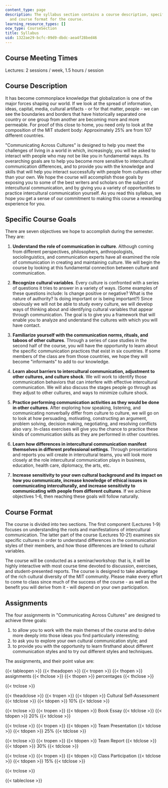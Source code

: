 ```yaml
---
content_type: page
description: The syllabus section contains a course description, specific course goals
  and course format for the course.
learning_resource_types: []
ocw_type: CourseSection
title: Syllabus
uid: 1322ae29-bcfc-09d9-dbdc-aea4f28bed46
---
```


Course Meeting Times
--------------------

Lectures: 2 sessions / week, 1.5 hours / session

Course Description
------------------

It has become commonplace knowledge that globalization is one of the major forces shaping our world. If we look at the spread of information, ideas, capital, media, cultural artifacts - or for that matter, people - we can see the boundaries and borders that have historically separated one country or one group from another are becoming more and more permeable. For proof of this close to home, you need only to look at the composition of the MIT student body: Approximately 25% are from 107 different countries.

"Communicating Across Cultures" is designed to help you meet the challenges of living in a world in which, increasingly, you will be asked to interact with people who may not be like you in fundamental ways. Its overarching goals are to help you become more sensitive to intercultural communication differences, and to provide you with the knowledge and skills that will help you interact successfully with people from cultures other than your own. We hope the course will accomplish those goals by exposing you to some of the best writers and scholars on the subject of intercultural communication, and by giving you a variety of opportunities to practice intercultural communication yourself. As you read this syllabus, we hope you get a sense of our commitment to making this course a rewarding experience for you.

Specific Course Goals
---------------------

There are seven objectives we hope to accomplish during the semester. They are:

1.  **Understand the role of communication in culture**. Although coming from different perspectives, philosophers, anthropologists, sociolinguistics, and communication experts have all examined the role of communication in creating and maintaining culture. We will begin the course by looking at this fundamental connection between culture and communication.  
    
2.  **Recognize cultural variables**. Every culture is confronted with a series of questions it tries to answer in a variety of ways. (Some examples of these questions include: Is change positive or negative? What is the nature of authority? Is doing important or is being important?) Since obviously we will not be able to study every culture, we will develop ways of thinking about and identifying cultural variables that appear through communication. The goal is to give you a framework that will enable you to analyze and understand the cultures with which you will have contact.  
    
3.  **Familiarize yourself with the communication norms, rituals, and taboos of other cultures**. Through a series of case studies in the second half of the course, you will have the opportunity to learn about the specific communication practices that exist in six countries. If some members of the class are from those countries, we hope they will become "informants" to add to our knowledge.  
    
4.  **Learn about barriers to intercultural communication, adjustment to other cultures, and culture shock**. We will work to identify those communication behaviors that can interfere with effective intercultural communication. We will also discuss the stages people go through as they adjust to other cultures, and ways to minimize culture shock.  
    
5.  **Practice performing communication activities as they would be done in other cultures**. After exploring how speaking, listening, and communicating nonverbally differ from culture to culture, we will go on to look at how persuading, motivating, constructing an argument, problem solving, decision making, negotiating, and resolving conflicts also vary. In-class exercises will give you the chance to practice these kinds of communication skills as they are performed in other countries.  
    
6.  **Learn how differences in intercultural communication manifest themselves in different professional settings**. Through presentations and reports you will create in intercultural teams, you will look more closely at the role intercultural communication plays in business, education, health care, diplomacy, the arts, etc.  
    
7.  **Increase sensitivity to your own cultural background and its impact on how you communicate, increase knowledge of ethical issues in communicating interculturally, and increase sensitivity to communicating with people from different cultures**. If we achieve objectives 1-6, then reaching these goals will follow naturally.

Course Format
-------------

The course is divided into two sections. The first component (Lectures 1-9) focuses on understanding the roots and manifestations of intercultural communication. The latter part of the course (Lectures 10-21) examines six specific cultures in order to understand differences in the communication styles of their members, and how those differences are linked to cultural variables.

The course will be conducted as a seminar/workshop: that is, it will be highly interactive with most course time devoted to discussion, exercises, and student-presented reports. The course is designed to take advantage of the rich cultural diversity of the MIT community. Please make every effort to come to class since much of the success of the course - as well as the benefit you will derive from it - will depend on your own participation.

Assignments
-----------

The four assignments in "Communicating Across Cultures" are designed to achieve three goals:

1.  to allow you to work with the main themes of the course and to delve more deeply into those ideas you find particularly interesting;
2.  to ask you to explore your own cultural communication style; and
3.  to provide you with the opportunity to learn firsthand about different communication styles and to try out different styles and techniques.

The assignments, and their point value are:

{{< tableopen >}}
{{< theadopen >}}
{{< tropen >}}
{{< thopen >}}
assignments
{{< thclose >}}
{{< thopen >}}
percentages
{{< thclose >}}

{{< trclose >}}

{{< theadclose >}}
{{< tropen >}}
{{< tdopen >}}
Cultural Self-Assessment
{{< tdclose >}}
{{< tdopen >}}
10%
{{< tdclose >}}

{{< trclose >}}
{{< tropen >}}
{{< tdopen >}}
Book Essay
{{< tdclose >}}
{{< tdopen >}}
20%
{{< tdclose >}}

{{< trclose >}}
{{< tropen >}}
{{< tdopen >}}
Team Presentation
{{< tdclose >}}
{{< tdopen >}}
25%
{{< tdclose >}}

{{< trclose >}}
{{< tropen >}}
{{< tdopen >}}
Team Report
{{< tdclose >}}
{{< tdopen >}}
30%
{{< tdclose >}}

{{< trclose >}}
{{< tropen >}}
{{< tdopen >}}
Class Participation
{{< tdclose >}}
{{< tdopen >}}
15%
{{< tdclose >}}

{{< trclose >}}

{{< tableclose >}}